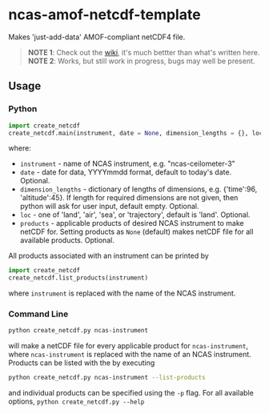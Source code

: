 ncas-amof-netcdf-template
=========================

Makes 'just-add-data' AMOF-compliant netCDF4 file.

> **NOTE 1**: Check out the [wiki], it's much bettter than what's written here.
> **NOTE 2**: Works, but still work in progress, bugs may well be present.


Usage
-----

<h3>Python</h3>

```python
import create_netcdf
create_netcdf.main(instrument, date = None, dimension_lengths = {}, loc = 'land', products = None)
```
where:
- `instrument` - name of NCAS instrument, e.g. "ncas-ceilometer-3"
- `date` - date for data, YYYYmmdd format, default to today's date. Optional.
- `dimension_lengths` - dictionary of lengths of dimensions, e.g. {'time':96, 'altitude':45}. If length for required dimensions are not given, then python will ask for user input, default empty. Optional.
- `loc` - one of 'land', 'air', 'sea', or 'trajectory', default is 'land'. Optional.
- `products` - applicable products of desired NCAS instrument to make netCDF for. Setting products as `None` (default) makes netCDF file for all available products. Optional.

All products associated with an instrument can be printed by
```python
import create_netcdf
create_netcdf.list_products(instrument)
```
where `instrument` is replaced with the name of the NCAS instrument.

<h3>Command Line</h3>

```bash
python create_netcdf.py ncas-instrument
```
will make a netCDF file for every applicable product for `ncas-instrument`, where `ncas-instrument` is replaced with the name of an NCAS instrument. Products can be listed with the by executing 
```bash 
python create_netcdf.py ncas-instrument --list-products
```
and individual products can be specified using the `-p` flag. For all available options, `python create_netcdf.py --help`

[wiki]: https://github.com/joshua-hampton/ncas_amof_netcdf_template/wiki
